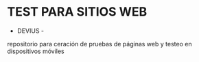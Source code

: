 TEST PARA SITIOS WEB
=====================

- DEVIUS - 

repositorio para ceración de pruebas de páginas web y testeo en dispositivos móviles
